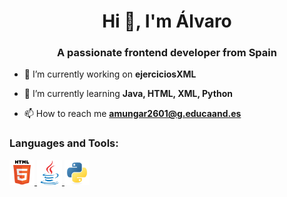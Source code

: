 <h1 align="center">Hi 👋, I'm Álvaro</h1>
<h3 align="center">A passionate frontend developer from Spain</h3>

- 🔭 I’m currently working on **ejerciciosXML**

- 🌱 I’m currently learning **Java, HTML, XML, Python**

- 📫 How to reach me **amungar2601@g.educaand.es**



<h3 align="left">Languages and Tools:</h3>
<p align="left"> <a href="https://www.w3.org/html/" target="_blank" rel="noreferrer"> <img src="https://raw.githubusercontent.com/devicons/devicon/master/icons/html5/html5-original-wordmark.svg" alt="html5" width="40" height="40"/> </a> <a href="https://www.java.com" target="_blank" rel="noreferrer"> <img src="https://raw.githubusercontent.com/devicons/devicon/master/icons/java/java-original.svg" alt="java" width="40" height="40"/> </a> <a href="https://www.python.org" target="_blank" rel="noreferrer"> <img src="https://raw.githubusercontent.com/devicons/devicon/master/icons/python/python-original.svg" alt="python" width="40" height="40"/> </a> </p>
